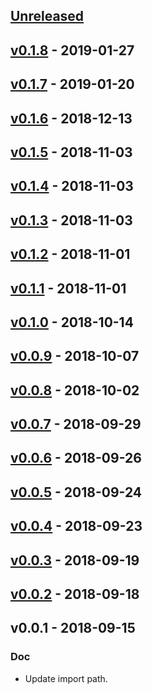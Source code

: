 <a name="unreleased"></a>
## [Unreleased]


<a name="v0.1.8"></a>
## [v0.1.8] - 2019-01-27

<a name="v0.1.7"></a>
## [v0.1.7] - 2019-01-20

<a name="v0.1.6"></a>
## [v0.1.6] - 2018-12-13

<a name="v0.1.5"></a>
## [v0.1.5] - 2018-11-03

<a name="v0.1.4"></a>
## [v0.1.4] - 2018-11-03

<a name="v0.1.3"></a>
## [v0.1.3] - 2018-11-03

<a name="v0.1.2"></a>
## [v0.1.2] - 2018-11-01

<a name="v0.1.1"></a>
## [v0.1.1] - 2018-11-01

<a name="v0.1.0"></a>
## [v0.1.0] - 2018-10-14

<a name="v0.0.9"></a>
## [v0.0.9] - 2018-10-07

<a name="v0.0.8"></a>
## [v0.0.8] - 2018-10-02

<a name="v0.0.7"></a>
## [v0.0.7] - 2018-09-29

<a name="v0.0.6"></a>
## [v0.0.6] - 2018-09-26

<a name="v0.0.5"></a>
## [v0.0.5] - 2018-09-24

<a name="v0.0.4"></a>
## [v0.0.4] - 2018-09-23

<a name="v0.0.3"></a>
## [v0.0.3] - 2018-09-19

<a name="v0.0.2"></a>
## [v0.0.2] - 2018-09-18

<a name="v0.0.1"></a>
## v0.0.1 - 2018-09-15
### Doc
- Update import path.


[Unreleased]: https://github.com/shuheiktgw/go-travis/compare/v0.1.8...HEAD
[v0.1.8]: https://github.com/shuheiktgw/go-travis/compare/v0.1.7...v0.1.8
[v0.1.7]: https://github.com/shuheiktgw/go-travis/compare/v0.1.6...v0.1.7
[v0.1.6]: https://github.com/shuheiktgw/go-travis/compare/v0.1.5...v0.1.6
[v0.1.5]: https://github.com/shuheiktgw/go-travis/compare/v0.1.4...v0.1.5
[v0.1.4]: https://github.com/shuheiktgw/go-travis/compare/v0.1.3...v0.1.4
[v0.1.3]: https://github.com/shuheiktgw/go-travis/compare/v0.1.2...v0.1.3
[v0.1.2]: https://github.com/shuheiktgw/go-travis/compare/v0.1.1...v0.1.2
[v0.1.1]: https://github.com/shuheiktgw/go-travis/compare/v0.1.0...v0.1.1
[v0.1.0]: https://github.com/shuheiktgw/go-travis/compare/v0.0.9...v0.1.0
[v0.0.9]: https://github.com/shuheiktgw/go-travis/compare/v0.0.8...v0.0.9
[v0.0.8]: https://github.com/shuheiktgw/go-travis/compare/v0.0.7...v0.0.8
[v0.0.7]: https://github.com/shuheiktgw/go-travis/compare/v0.0.6...v0.0.7
[v0.0.6]: https://github.com/shuheiktgw/go-travis/compare/v0.0.5...v0.0.6
[v0.0.5]: https://github.com/shuheiktgw/go-travis/compare/v0.0.4...v0.0.5
[v0.0.4]: https://github.com/shuheiktgw/go-travis/compare/v0.0.3...v0.0.4
[v0.0.3]: https://github.com/shuheiktgw/go-travis/compare/v0.0.2...v0.0.3
[v0.0.2]: https://github.com/shuheiktgw/go-travis/compare/v0.0.1...v0.0.2

